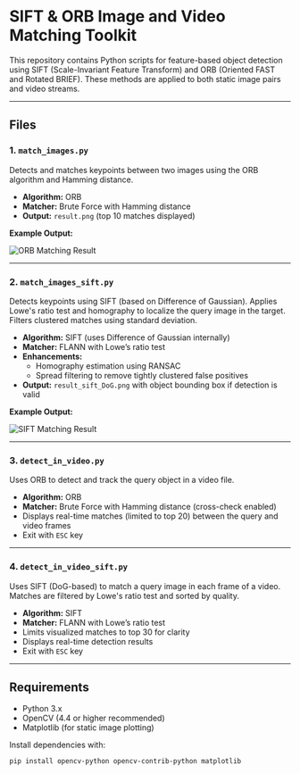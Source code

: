 # SIFT & ORB Image and Video Matching Toolkit

This repository contains Python scripts for feature-based object detection using SIFT (Scale-Invariant Feature Transform) and ORB (Oriented FAST and Rotated BRIEF). These methods are applied to both static image pairs and video streams.

---

## Files

### 1. `match_images.py`  
Detects and matches keypoints between two images using the ORB algorithm and Hamming distance.

- **Algorithm:** ORB  
- **Matcher:** Brute Force with Hamming distance  
- **Output:** `result.png` (top 10 matches displayed)

**Example Output:**

![ORB Matching Result](result.png)

---

### 2. `match_images_sift.py`  
Detects keypoints using SIFT (based on Difference of Gaussian). Applies Lowe's ratio test and homography to localize the query image in the target. Filters clustered matches using standard deviation.

- **Algorithm:** SIFT (uses Difference of Gaussian internally)  
- **Matcher:** FLANN with Lowe’s ratio test  
- **Enhancements:**
  - Homography estimation using RANSAC  
  - Spread filtering to remove tightly clustered false positives  
- **Output:** `result_sift_DoG.png` with object bounding box if detection is valid

**Example Output:**

![SIFT Matching Result](result_sift_DoG.png)

---

### 3. `detect_in_video.py`  
Uses ORB to detect and track the query object in a video file.

- **Algorithm:** ORB  
- **Matcher:** Brute Force with Hamming distance (cross-check enabled)  
- Displays real-time matches (limited to top 20) between the query and video frames  
- Exit with `ESC` key

---

### 4. `detect_in_video_sift.py`  
Uses SIFT (DoG-based) to match a query image in each frame of a video. Matches are filtered by Lowe's ratio test and sorted by quality.

- **Algorithm:** SIFT  
- **Matcher:** FLANN with Lowe’s ratio test  
- Limits visualized matches to top 30 for clarity  
- Displays real-time detection results  
- Exit with `ESC` key

---

## Requirements

- Python 3.x  
- OpenCV (4.4 or higher recommended)  
- Matplotlib (for static image plotting)

Install dependencies with:

```bash
pip install opencv-python opencv-contrib-python matplotlib
